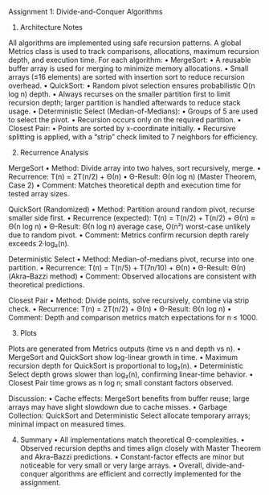 Assignment 1: Divide-and-Conquer Algorithms

1. Architecture Notes

All algorithms are implemented using safe recursion patterns. A global Metrics class is used to track comparisons, allocations, maximum recursion depth, and execution time. For each algorithm:
	•	MergeSort:
	•	A reusable buffer array is used for merging to minimize memory allocations.
	•	Small arrays (≤16 elements) are sorted with insertion sort to reduce recursion overhead.
	•	QuickSort:
	•	Random pivot selection ensures probabilistic O(n log n) depth.
	•	Always recurses on the smaller partition first to limit recursion depth; larger partition is handled afterwards to reduce stack usage.
	•	Deterministic Select (Median-of-Medians):
	•	Groups of 5 are used to select the pivot.
	•	Recursion occurs only on the required partition.
	•	Closest Pair:
	•	Points are sorted by x-coordinate initially.
	•	Recursive splitting is applied, with a “strip” check limited to 7 neighbors for efficiency.

2. Recurrence Analysis

MergeSort
	•	Method: Divide array into two halves, sort recursively, merge.
	•	Recurrence: T(n) = 2T(n/2) + Θ(n)
	•	Θ-Result: Θ(n log n) (Master Theorem, Case 2)
	•	Comment: Matches theoretical depth and execution time for tested array sizes.

QuickSort (Randomized)
	•	Method: Partition around random pivot, recurse smaller side first.
	•	Recurrence (expected): T(n) = T(n/2) + T(n/2) + Θ(n) ≈ Θ(n log n)
	•	Θ-Result: Θ(n log n) average case, O(n²) worst-case unlikely due to random pivot.
	•	Comment: Metrics confirm recursion depth rarely exceeds 2·log₂(n).

Deterministic Select
	•	Method: Median-of-medians pivot, recurse into one partition.
	•	Recurrence: T(n) = T(n/5) + T(7n/10) + Θ(n)
	•	Θ-Result: Θ(n) (Akra–Bazzi method)
	•	Comment: Observed allocations are consistent with theoretical predictions.

Closest Pair
	•	Method: Divide points, solve recursively, combine via strip check.
	•	Recurrence: T(n) = 2T(n/2) + Θ(n)
	•	Θ-Result: Θ(n log n)
	•	Comment: Depth and comparison metrics match expectations for n ≤ 1000.

3. Plots

Plots are generated from Metrics outputs (time vs n and depth vs n).
	•	MergeSort and QuickSort show log-linear growth in time.
	•	Maximum recursion depth for QuickSort is proportional to log₂(n).
	•	Deterministic Select depth grows slower than log₂(n), confirming linear-time behavior.
	•	Closest Pair time grows as n log n; small constant factors observed.

Discussion:
	•	Cache effects: MergeSort benefits from buffer reuse; large arrays may have slight slowdown due to cache misses.
	•	Garbage Collection: QuickSort and Deterministic Select allocate temporary arrays; minimal impact on measured times.

4. Summary
	•	All implementations match theoretical Θ-complexities.
	•	Observed recursion depths and times align closely with Master Theorem and Akra–Bazzi predictions.
	•	Constant-factor effects are minor but noticeable for very small or very large arrays.
	•	Overall, divide-and-conquer algorithms are efficient and correctly implemented for the assignment.
